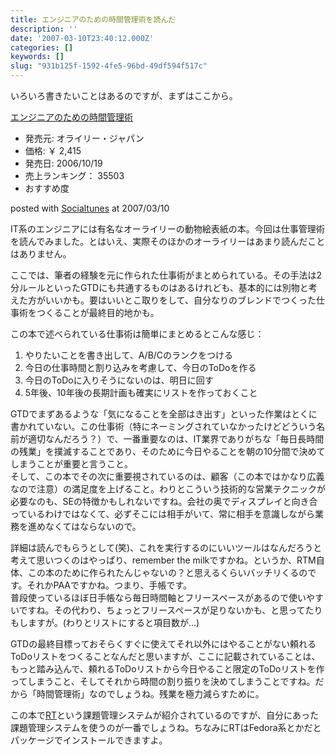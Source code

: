 ```yaml
---
title: エンジニアのための時間管理術を読んだ
description: ''
date: '2007-03-10T23:40:12.000Z'
categories: []
keywords: []
slug: "931b125f-1592-4fe5-96bd-49df594f517c"
---
```

いろいろ書きたいことはあるのですが、まずはここから。

[エンジニアのための時間管理術](http://www.amazon.co.jp/exec/obidos/ASIN/4873113075/mrchildrenonl-22/ref=nosim "エンジニアのための時間管理術")

*   発売元: オライリー・ジャパン
*   価格: ￥ 2,415
*   発売日: 2006/10/19
*   売上ランキング： 35503
*   おすすめ度

posted with [Socialtunes](http://socialtunes.net) at 2007/03/10

IT系のエンジニアには有名なオーライリーの動物絵表紙の本。今回は仕事管理術を読んでみました。とはいえ、実際そのほかのオーライリーはあまり読んだことはありません。

ここでは、筆者の経験を元に作られた仕事術がまとめられている。その手法は2分ルールといったGTDにも共通するものはあるけれども、基本的には別物と考えた方がいいかも。要はいいとこ取りをして、自分なりのブレンドでつくった仕事術をつくることが最終目的地かも。

この本で述べられている仕事術は簡単にまとめるとこんな感じ：

1.  やりたいことを書き出して、A/B/Cのランクをつける
2.  今日の仕事時間と割り込みを考慮して、今日のToDoを作る
3.  今日のToDoに入りそうにないのは、明日に回す
4.  5年後、10年後の長期計画も確実にリストを作っておくこと

GTDでまずあるような「気になることを全部はき出す」といった作業はとくに書かれていない。この仕事術（特にネーミングされていなかったけどどういう名前が適切なんだろう？）で、一番重要なのは、IT業界でありがちな「毎日長時間の残業」を撲滅することであり、そのために今日やることを朝の10分間で決めてしまうことが重要と言うこと。  
そして、この本でその次に重要視されているのは、顧客（この本ではかなり広義なので注意）の満足度を上げること。わりとこういう技術的な営業テクニックが必要なのも、SEの特徴かもしれないですね。会社の奥でディスプレイと向き合っているわけではなくて、必ずそこには相手がいて、常に相手を意識しながら業務を進めなくてはならないので。

詳細は読んでもらうとして(笑)、これを実行するのにいいツールはなんだろうと考えて思いつくのはやっぱり、remember the milkですかね。というか、RTM自体、この本のために作られたんじゃないの？と思えるくらいバッチリくるのです。それかPAAですかね。つまり、手帳です。  
普段使っているほぼ日手帳なら毎日時間軸とフリースペースがあるので使いやすいですね。その代わり、ちょっとフリースペースが足りないかも、と思ってたりもしますが。(わりとリストにすると項目数が…)

GTDの最終目標っておそらくすぐに使えてそれ以外にはやることがない頼れるToDoリストをつくることなんだと思いますが、ここに記載されていることは、もっと踏み込んで、頼れるToDoリストから今日やること限定のToDoリストを作ってしまうこと、そしてそれから時間の割り振りを決めてしまうことですね。だから「時間管理術」なのでしょうね。残業を極力減らすために。

この本で[RT](http://bestpractical.com/rt/)という課題管理システムが紹介されているのですが、自分にあった課題管理システムを使うのが一番でしょうね。ちなみにRTはFedora系とかだとパッケージでインストールできますよ。